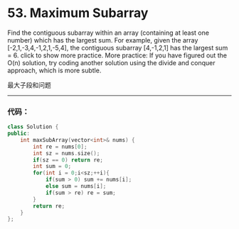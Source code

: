 # 53. Maximum Subarray

Find the contiguous subarray within an array (containing at least one number) which has the largest sum.
For example, given the array [-2,1,-3,4,-1,2,1,-5,4],
the contiguous subarray [4,-1,2,1] has the largest sum = 6.
click to show more practice.
More practice:
If you have figured out the O(n) solution, try coding another solution using the divide and conquer approach, which is more subtle.

最大子段和问题

---


### 代码：

```c++
class Solution {
public:
    int maxSubArray(vector<int>& nums) {
        int re = nums[0];
        int sz = nums.size();
        if(sz == 0) return re;
        int sum = 0;
        for(int i = 0;i<sz;++i){
            if(sum > 0) sum += nums[i];
            else sum = nums[i];
            if(sum > re) re = sum;
        }
        return re;
    }
};
```



